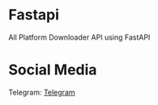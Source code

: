 # Fastapi
All Platform Downloader API using FastAPI

# Social Media
Telegram:   [Telegram](https://t.me/ai_junior)

